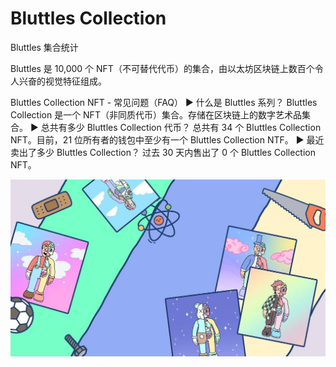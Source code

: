 # Bluttles Collection

Bluttles 集合统计

Bluttles 是 10,000 个 NFT（不可替代代币）的集合，由以太坊区块链上数百个令人兴奋的视觉特征组成。

Bluttles Collection NFT - 常见问题（FAQ）
▶ 什么是 Bluttles 系列？
Bluttles Collection 是一个 NFT（非同质代币）集合。存储在区块链上的数字艺术品集合。
▶ 总共有多少 Bluttles Collection 代币？
总共有 34 个 Bluttles Collection NFT。目前，21 位所有者的钱包中至少有一个 Bluttles Collection NTF。
▶ 最近卖出了多少 Bluttles Collection？
过去 30 天内售出了 0 个 Bluttles Collection NFT。

![unnamed](unnamed.jpg)
